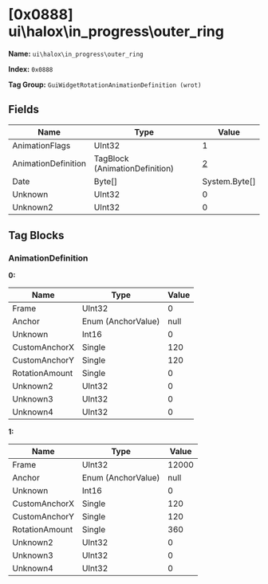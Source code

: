 # [0x0888] ui\halox\in_progress\outer_ring

**Name:** ```ui\halox\in_progress\outer_ring```

**Index:** ```0x0888```

**Tag Group:** ```GuiWidgetRotationAnimationDefinition (wrot)```

## Fields

Name	| Type	| Value
---	|---	|---	|
AnimationFlags	|UInt32	|1
AnimationDefinition	|TagBlock (AnimationDefinition)	|[2](#animationdefinition)
Date	|Byte[]	|System.Byte[]
Unknown	|UInt32	|0
Unknown2	|UInt32	|0


## Tag Blocks

### AnimationDefinition

**0:**

Name	| Type	| Value
---	|---	|---	|
Frame	|UInt32	|0
Anchor	|Enum (AnchorValue)	|null
Unknown	|Int16	|0
CustomAnchorX	|Single	|120
CustomAnchorY	|Single	|120
RotationAmount	|Single	|0
Unknown2	|UInt32	|0
Unknown3	|UInt32	|0
Unknown4	|UInt32	|0


**1:**

Name	| Type	| Value
---	|---	|---	|
Frame	|UInt32	|12000
Anchor	|Enum (AnchorValue)	|null
Unknown	|Int16	|0
CustomAnchorX	|Single	|120
CustomAnchorY	|Single	|120
RotationAmount	|Single	|360
Unknown2	|UInt32	|0
Unknown3	|UInt32	|0
Unknown4	|UInt32	|0


